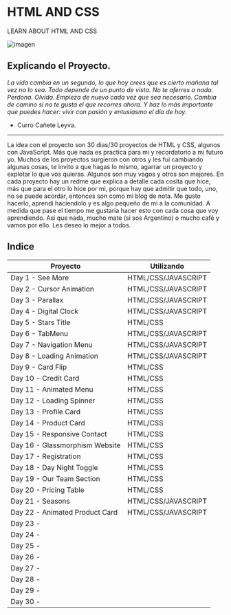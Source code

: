 # HTML AND CSS

LEARN ABOUT HTML AND CSS

![imagen](https://64.media.tumblr.com/77dad2397bb30c74e4399316a02ae58a/454840fd77a85f01-1c/s400x600/bf6a7bfa23c98f8c9ddcbd40087b32253db26de4.jpg)

## Explicando el Proyecto.

*La vida cambia en un segundo, lo que hoy crees que es cierto mañana tal vez no lo sea. Todo depende de un punto de vista. No te aferres a nada. Perdona. Olvida. Empieza de nuevo cada vez que sea necesario. Cambia de camino si no te gusta el que recorres ahora. Y haz lo más importante que puedes hacer: vivir con pasión y entusiasmo el día de hoy.*

- Curro Cañete Leyva. 

---------------------------------------

La idea con el proyecto son 30 dias/30 proyectos de HTML y CSS, algunos con JavaScript. Más que nada es practica para mi y recordatorio a mi futuro yo. Muchos de los proyectos surgieron con otros y les fui cambiando algunas cosas, te invito a que hagas lo mismo, agarrar un proyecto y explotar lo que vos quieras. Algunos son muy vagos y otros son mejores. 
En cada proyecto hay un redme que explica a detalle cada cosita que hice, más que para el otro lo hice por mi, porque hay que admitir que todo, uno, no se puede acordar, entonces son como mi blog de nota. Me gusto hacerlo, aprendi haciendolo y es algo pequeño de mi a la comunidad. 
A medida que pase el tiempo me gustaria hacer esto con cada cosa que voy aprendiendo. 
Asi que nada, mucho mate (si sos Argentino) o mucho café y vamos por ello. Les deseo lo mejor a todos. 

## Indice

Proyecto  | Utilizando
------------- | -------------
Day 1 - See More  | HTML/CSS/JAVASCRIPT
Day 2 - Cursor Animation  | HTML/CSS/JAVASCRIPT
Day 3 - Parallax  | HTML/CSS/JAVASCRIPT
Day 4 - Digital Clock | HTML/CSS/JAVASCRIPT
Day 5 - Stars Title | HTML/CSS
Day 6 - TabMenu | HTML/CSS/JAVASCRIPT
Day 7 - Navigation Menu | HTML/CSS/JAVASCRIPT
Day 8 - Loading Animation |HTML/CSS/JAVASCRIPT
Day 9 - Card Flip | HTML/CSS
Day 10 - Credit Card | HTML/CSS
Day 11 - Animated Menu | HTML/CSS
Day 12 - Loading Spinner | HTML/CSS
Day 13 - Profile Card | HTML/CSS
Day 14 - Product Card | HTML/CSS
Day 15 - Responsive Contact | HTML/CSS
Day 16 - Glassmorphism Website | HTML/CSS
Day 17 - Registration | HTML/CSS
Day 18 - Day Night Toggle | HTML/CSS
Day 19 - Our Team Section | HTML/CSS
Day 20 - Pricing Table | HTML/CSS
Day 21 - Seasons | HTML/CSS/JAVASCRIPT
Day 22 - Animated Product Card | HTML/CSS/JAVASCRIPT
Day 23 - |
Day 24 - |
Day 25 - |
Day 26 - |
Day 27 - |
Day 28 - |
Day 29 - |
Day 30 - |
